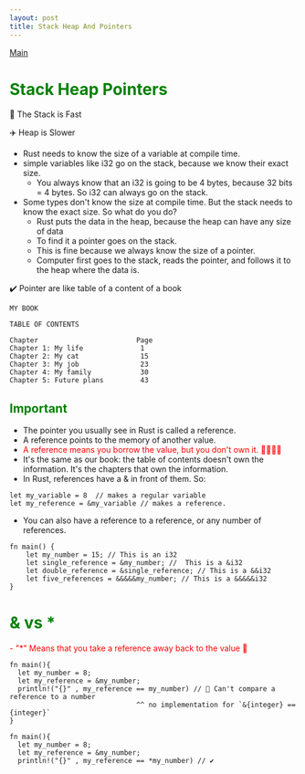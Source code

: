 ```yaml
---
layout: post
title: Stack Heap And Pointers
---
```


[Main](./index.md)

# <font color="green">Stack Heap Pointers</font>

🚀 The Stack is Fast

✈️ Heap is Slower

- Rust needs to know the size of a variable at compile time.
- simple variables like i32 go on the stack, because we know their exact size.
  - You always know that an i32 is going to be 4 bytes, because 32 bits = 4 bytes. So i32 can always go on the stack.
- Some types don't know the size at compile time. But the stack needs to know the exact size. So what do you do?
  - Rust puts the data in the heap, because the heap can have any size of data
  - To find it a pointer goes on the stack.
  - This is fine because we always know the size of a pointer.
  - Computer first goes to the stack, reads the pointer, and follows it to the heap where the data is.

✔️ Pointer are like table of a content of a book

```
MY BOOK

TABLE OF CONTENTS

Chapter                        Page
Chapter 1: My life              1
Chapter 2: My cat               15
Chapter 3: My job               23
Chapter 4: My family            30
Chapter 5: Future plans         43
```

## <font color="green">Important</font>

- The pointer you usually see in Rust is called a reference.
- A reference points to the memory of another value.
- <font color="red">A reference means you borrow the value, but you don't own it. 🦀🦀🦀🦀</font>
- It's the same as our book: the table of contents doesn't own the information. It's the chapters that own the information.
- In Rust, references have a & in front of them. So:

```
let my_variable = 8  // makes a regular variable
let my_reference = &my_variable // makes a reference.
```

- You can also have a reference to a reference, or any number of references.

```
fn main() {
    let my_number = 15; // This is an i32
    let single_reference = &my_number; //  This is a &i32
    let double_reference = &single_reference; // This is a &&i32
    let five_references = &&&&&my_number; // This is a &&&&&i32
}
```

# <font color="green">& vs \*</font>

<font color="red"> - "\*" Means that you take a reference away back to the value 🦀</font>

```
fn main(){
  let my_number = 8;
  let my_reference = &my_number;
  println!("{}" , my_reference == my_number) // 🛑 Can't compare a reference to a number
                               ^^ no implementation for `&{integer} == {integer}`
}
```

```
fn main(){
  let my_number = 8;
  let my_reference = &my_number;
  println!("{}" , my_reference == *my_number) // ✔️

```
